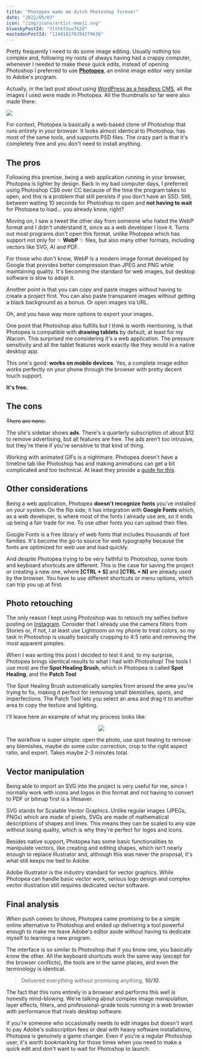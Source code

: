 ```yaml
---
title: "Photopea made me ditch Photoshop forever"
date: "2022/05/03"
icon: "/img/icons/artist-emoji.svg"
blueskyPostId: "3lthkfdxo7k2d"
mastodonPostId: "114818178394279636"
---
```


Pretty frequently I need to do some image editing. Usually nothing too complex and, following my roots of always having had a crappy computer, whenever I needed to make these quick edits, instead of opening Photoshop I preferred to use **[Photopea](https://photopea.com)**, an online image editor very similar to Adobe's program.

Actually, in the last post about using [WordPress as a headless CMS](/blog/wordpress-headless-cms), all the images I used were made in Photopea. All the thumbnails so far were also made there:

![](/img/blog/photopea-vs-photoshop/wordpress-headless-cms.webp)

For context, Photopea is basically a web-based clone of Photoshop that runs entirely in your browser. It looks almost identical to Photoshop, has most of the same tools, and supports PSD files. The crazy part is that it's completely free and you don't need to install anything.

## The pros

Following this premise, being a web application running in your browser, Photopea is lighter by design. Back in my bad computer days, I preferred using Photoshop CS6 over CC because of the time the program takes to open, and this is a problem that still persists if you don't have an SSD. Still, between waiting 10 seconds for Photoshop to open and **not having to wait** for Photopea to load... you already know, right?

Moving on, I saw a tweet the other day from someone who hated the WebP format and I didn't understand it, since as a web developer I love it. Turns out most programs don't open this format, unlike Photopea which has support not only for ✨ **WebP** ✨ files, but also many other formats, including vectors like SVG, AI and PDF.

For those who don't know, WebP is a modern image format developed by Google that provides better compression than JPEG and PNG while maintaining quality. It's becoming the standard for web images, but desktop software is slow to adopt it.

Another point is that you can copy and paste images without having to create a project first. You can also paste transparent images without getting a black background as a bonus. Or open images via URL.

Oh, and you have way more options to export your images.

One point that Photoshop also fulfills but I think is worth mentioning, is that Photopea is compatible with **drawing tablets** by default, at least for my Wacom. This surprised me considering it's a web application. The pressure sensitivity and all the tablet features work exactly like they would in a native desktop app.

This one's good: **works on mobile devices**. Yes, a complete image editor works perfectly on your phone through the browser with pretty decent touch support.

**It's free.**

## The cons

~~There are none.~~

The site's sidebar shows **ads**. There's a quarterly subscription of about $12 to remove advertising, but all features are free. The ads aren't too intrusive, but they're there if you're sensitive to that kind of thing.

Working with animated GIFs is a nightmare. Photopea doesn't have a timeline tab like Photoshop has and making animations can get a bit complicated and too technical. At least they provide a [guide for this](https://photopea.com/learn/animations).

## Other considerations

Being a web application, Photopea **doesn't recognize fonts** you've installed on your system. On the flip side, it has integration with **Google Fonts** which, as a web developer, is where most of the fonts I already use are, so it ends up being a fair trade for me. To use other fonts you can upload their files.

Google Fonts is a free library of web fonts that includes thousands of font families. It's become the go-to source for web typography because the fonts are optimized for web use and load quickly.

And despite Photopea trying to be very faithful to Photoshop, some tools and keyboard shortcuts are different. This is the case for saving the project or creating a new one, where **[CTRL + S]** and **[CTRL + N]** are already used by the browser. You have to use different shortcuts or menu options, which can trip you up at first.

## Photo retouching

The only reason I kept using Photoshop was to retouch my selfies before posting on [Instagram](https://instagram.com/doceazedo911). Consider that I already use the camera filters from Stories or, if not, I at least use Lightroom on my phone to treat colors, so my task in Photoshop is usually basically cropping to 4:5 ratio and removing the most apparent pimples.

When I was writing this post I decided to test it and, to my surprise, Photopea brings identical results to what I had with Photoshop! The tools I use most are the **Spot Healing Brush**, which in Photopea is called **Spot Healing**, and the **Patch Tool**.

The Spot Healing Brush automatically samples from around the area you're trying to fix, making it perfect for removing small blemishes, spots, and imperfections. The Patch Tool lets you select an area and drag it to another area to copy the texture and lighting.

I'll leave here an example of what my process looks like:

<p align="center">
  <img src="/img/photopea-vs-photoshop/photopea-workflow.gif">
</p>

The workflow is super simple: open the photo, use spot healing to remove any blemishes, maybe do some color correction, crop to the right aspect ratio, and export. Takes maybe 2-3 minutes total.

## Vector manipulation

Being able to import an SVG into the project is very useful for me, since I normally work with icons and logos in this format and not having to convert to PDF or bitmap first is a lifesaver.

SVG stands for Scalable Vector Graphics. Unlike regular images (JPEGs, PNGs) which are made of pixels, SVGs are made of mathematical descriptions of shapes and lines. This means they can be scaled to any size without losing quality, which is why they're perfect for logos and icons.

Besides native support, Photopea has some basic functionalities to manipulate vectors, like creating and editing shapes, which isn't nearly enough to replace Illustrator and, although this was never the proposal, it's what still keeps me tied to Adobe.

Adobe Illustrator is the industry standard for vector graphics. While Photopea can handle basic vector work, serious logo design and complex vector illustration still requires dedicated vector software.

## Final analysis

When push comes to shove, Photopea came promising to be a simple online alternative to Photoshop and ended up delivering a tool powerful enough to make me leave Adobe's editor aside without having to dedicate myself to learning a new program.

The interface is so similar to Photoshop that if you know one, you basically know the other. All the keyboard shortcuts work the same way (except for the browser conflicts), the tools are in the same places, and even the terminology is identical.

> Delivered everything without promising anything, **10/10**.

The fact that this runs entirely in a browser and performs this well is honestly mind-blowing. We're talking about complex image manipulation, layer effects, filters, and professional-grade tools running in a web browser with performance that rivals desktop software.

If you're someone who occasionally needs to edit images but doesn't want to pay Adobe's subscription fees or deal with heavy software installations, Photopea is genuinely a game changer. Even if you're a regular Photoshop user, it's worth bookmarking for those times when you need to make a quick edit and don't want to wait for Photoshop to launch.
